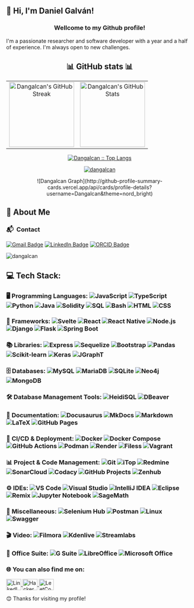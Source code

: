 ## 👋 Hi, I'm Daniel Galván!


<h3 align="center">Wellcome to my Github profile!</h3>

I'm a passionate researcher and software developer with a year and a half of experience. I'm always open to new challenges.

<div style="text-align: center; margin-top: 20px;">
  <h2 align="center">📊 GitHub stats 📊</h2>
  <table align="center">
    <tr>
      <td align="center">
        <a href="https://git.io/streak-stats">
          <img alt="Dangalcan's GitHub Streak" src="https://streak-stats.demolab.com/?user=Dangalcan&theme=dark" height="175px" />
        </a>
      </td>
      <td align="center">
        <a href="https://github.com/anuraghazra/github-readme-stats">
          <img alt="Dangalcan's GitHub Stats" src="https://denvercoder1-github-readme-stats.vercel.app/api/?username=Dangalcan&show_icons=true&count_private=true&theme=dark&custom_title=Dangalcan's+GitHub+Stats" height="175px" />
        </a>
      </td>
    </tr>
  </table>
  <p align="center">
    <a href="https://github.com/Dangalcan/">
      <img src="https://github-readme-stats.vercel.app/api/top-langs/?username=Dangalcan&langs_count=6&theme=nord_bright&layout=compact&hide_border=true" 
      alt="Dangalcan :: Top Langs" />
    </a>
  </p>
</div>

<p align="center"> <a href="https://github.com/ryo-ma/github-profile-trophy"><img src="https://github-profile-trophy.vercel.app/?username=dangalcan" alt="dangalcan" /></a> </p>

<div align="center">
  ![Dangalcan Graph](http://github-profile-summary-cards.vercel.app/api/cards/profile-details?username=Dangalcan&theme=nord_bright)
</div>

## 🚀 About Me

<h3> 📬 &nbsp;Contact</h3>
<p>
	<a href="mailto:megamagolas@gmail.com"><img src="https://img.shields.io/badge/Gmail-EA4335?logo=gmail&logoColor=fff&style=for-the-badge" alt="Gmail Badge"></a>
	<a href="https://www.linkedin.com/in/daniel-galv%C3%A1n-cancio/"><img src="https://img.shields.io/badge/LinkedIn-0077B5?style=for-the-badge&logo=linkedin&logoColor=white" alt="LinkedIn Badge"></a>
	<a href="https://orcid.org/0009-0006-8590-7331"><img src="https://img.shields.io/badge/ORCID-00B1A3?logo=orcid&logoColor=white&style=for-the-badge" alt="ORCID Badge"></a>
</p>

<p align="left"> <img src="https://komarev.com/ghpvc/?username=dangalcan&label=Profile%20views&color=0e75b6&style=flat" alt="dangalcan" /> </p>


## 💻 **Tech Stack:**  

### 🖥️ **Programming Languages:** ![JavaScript](https://img.shields.io/badge/-JavaScript-F7DF1E?style=flat&logo=javascript&logoColor=black) ![TypeScript](https://img.shields.io/badge/-TypeScript-3178C6?style=flat&logo=typescript&logoColor=white) ![Python](https://img.shields.io/badge/-Python-3776AB?style=flat&logo=python&logoColor=white)   ![Java](https://img.shields.io/badge/-Java-007396?style=flat&logo=java&logoColor=white) ![Solidity](https://img.shields.io/badge/-Solidity-363636?style=flat&logo=solidity&logoColor=white) ![SQL](https://img.shields.io/badge/-SQL-4479A1?style=flat&logo=postgresql&logoColor=white) ![Bash](https://img.shields.io/badge/-Bash-4EAA25?style=flat&logo=gnu-bash&logoColor=white) ![HTML](https://img.shields.io/badge/-HTML-E34F26?style=flat&logo=html5&logoColor=white)  ![CSS](https://img.shields.io/badge/-CSS-1572B6?style=flat&logo=css3&logoColor=white) 

### 🚀 **Frameworks:** ![Svelte](https://img.shields.io/badge/-Svelte-FF3E00?style=flat&logo=svelte&logoColor=white)  ![React](https://img.shields.io/badge/-React-61DAFB?style=flat&logo=react&logoColor=white)  ![React Native](https://img.shields.io/badge/-React%20Native-61DAFB?style=flat&logo=react&logoColor=white)  ![Node.js](https://img.shields.io/badge/-Node.js-339933?style=flat&logo=node.js&logoColor=white)  ![Django](https://img.shields.io/badge/-Django-092E20?style=flat&logo=django&logoColor=white)  ![Flask](https://img.shields.io/badge/-Flask-000000?style=flat&logo=flask&logoColor=white)  ![Spring Boot](https://img.shields.io/badge/-Spring%20Boot-6DB33F?style=flat&logo=springboot&logoColor=white)  

### 📚 **Libraries:** ![Express](https://img.shields.io/badge/-Express-000000?style=flat&logo=express&logoColor=white)  ![Sequelize](https://img.shields.io/badge/-Sequelize-52B0E7?style=flat&logo=sequelize&logoColor=white)  ![Bootstrap](https://img.shields.io/badge/-Bootstrap-563D7C?style=flat&logo=bootstrap&logoColor=white) ![Pandas](https://img.shields.io/badge/-Pandas-150458?style=flat&logo=pandas&logoColor=white)  ![Scikit-learn](https://img.shields.io/badge/-Scikit%20Learn-F7931E?style=flat&logo=scikit-learn&logoColor=white)  ![Keras](https://img.shields.io/badge/-Keras-D00000?style=flat&logo=keras&logoColor=white)  ![JGraphT](https://img.shields.io/badge/-JGraphT-0059B3?style=flat&logo=java&logoColor=white)  

### 🗄️ **Databases:** ![MySQL](https://img.shields.io/badge/-MySQL-4479A1?style=flat&logo=mysql&logoColor=white) ![MariaDB](https://img.shields.io/badge/-MariaDB-003545?style=flat&logo=mariadb&logoColor=white)  ![SQLite](https://img.shields.io/badge/-SQLite-003B57?style=flat&logo=sqlite&logoColor=white)  ![Neo4j](https://img.shields.io/badge/-Neo4j-008CC1?style=flat&logo=neo4j&logoColor=white)  ![MongoDB](https://img.shields.io/badge/-MongoDB-47A248?style=flat&logo=mongodb&logoColor=white)  

### 🛠️ **Database Management Tools:** ![HeidiSQL](https://img.shields.io/badge/-HeidiSQL-009688?style=flat)  ![DBeaver](https://img.shields.io/badge/-DBeaver-372923?style=flat&logo=dbeaver&logoColor=white)  

### 📜 **Documentation:** ![Docusaurus](https://img.shields.io/badge/-Docusaurus-2E8555?style=flat&logo=docusaurus&logoColor=white)  ![MkDocs](https://img.shields.io/badge/-MkDocs-000000?style=flat)  ![Markdown](https://img.shields.io/badge/-Markdown-000000?style=flat&logo=markdown&logoColor=white) ![LaTeX](https://img.shields.io/badge/-LaTeX-008080?style=flat&logo=latex&logoColor=white) ![GitHub Pages](https://img.shields.io/badge/-GitHub%20Pages-222222?style=flat&logo=github&logoColor=white)

### 🔄 **CI/CD & Deployment:** ![Docker](https://img.shields.io/badge/-Docker-2496ED?style=flat&logo=docker&logoColor=white) ![Docker Compose](https://img.shields.io/badge/-Docker%20Compose-2496ED?style=flat&logo=docker&logoColor=white) ![GitHub Actions](https://img.shields.io/badge/-GitHub%20Actions-2088FF?style=flat&logo=github-actions&logoColor=white) ![Podman](https://img.shields.io/badge/-Podman-0A4D7D?style=flat&logo=podman&logoColor=white) ![Render](https://img.shields.io/badge/-Render-46E3B7?style=flat)  ![Filess](https://img.shields.io/badge/-Filess-FF5733?style=flat) ![Vagrant](https://img.shields.io/badge/-Vagrant-1563FF?style=flat&logo=vagrant&logoColor=white)

### 📊 **Project & Code Management:** ![Git](https://img.shields.io/badge/-Git-F05032?style=flat&logo=git&logoColor=white) ![iTop](https://img.shields.io/badge/-iTop-005BAC?style=flat)  ![Redmine](https://img.shields.io/badge/-Redmine-B32024?style=flat&logo=redmine&logoColor=white) ![SonarCloud](https://img.shields.io/badge/-SonarCloud-F3702A?style=flat&logo=sonarcloud&logoColor=white)  ![Codacy](https://img.shields.io/badge/-Codacy-222F29?style=flat&logo=codacy&logoColor=white)  ![GitHub Projects](https://img.shields.io/badge/-GitHub%20Projects-000000?style=flat&logo=github&logoColor=white) ![Zenhub](https://img.shields.io/badge/-Zenhub-5C4EE5?style=flat&logo=zenhub&logoColor=white)  

### ⚙️ **IDEs:** ![VS Code](https://img.shields.io/badge/-VS%20Code-007ACC?style=flat&logo=visual-studio-code&logoColor=white)  ![Visual Studio](https://img.shields.io/badge/-Visual%20Studio-5C2D91?style=flat&logo=visual-studio&logoColor=white)  ![IntelliJ IDEA](https://img.shields.io/badge/-IntelliJ%20IDEA-000000?style=flat&logo=intellij-idea&logoColor=white) ![Eclipse](https://img.shields.io/badge/-Eclipse-2C2255?style=flat&logo=eclipse&logoColor=white) ![Remix](https://img.shields.io/badge/-Remix-181818?style=flat&logo=remix&logoColor=white) ![Jupyter Notebook](https://img.shields.io/badge/-Jupyter-FA0F00?style=flat&logo=jupyter&logoColor=white)  ![SageMath](https://img.shields.io/badge/-SageMath-8B0000?style=flat&logo=sagemath&logoColor=white)

### 🔧 **Miscellaneous:**  ![Selenium Hub](https://img.shields.io/badge/-Selenium%20Hub-43B02A?style=flat&logo=selenium&logoColor=white)  ![Postman](https://img.shields.io/badge/-Postman-FF6C37?style=flat&logo=postman&logoColor=white) ![Linux](https://img.shields.io/badge/-Linux-FCC624?style=flat&logo=linux&logoColor=white) ![Swagger](https://img.shields.io/badge/-Swagger-85EA2D?style=flat&logo=swagger&logoColor=white)


### 🎬 **Video:** ![Filmora](https://img.shields.io/badge/-Filmora-000000?style=flat&logo=filmora&logoColor=white)  ![Kdenlive](https://img.shields.io/badge/-Kdenlive-3FBF7F?style=flat&logo=kdenlive&logoColor=white) ![Streamlabs](https://img.shields.io/badge/-Streamlabs-00A6A6?style=flat&logo=streamlabs&logoColor=white)

### 💼 **Office Suite:** ![G Suite](https://img.shields.io/badge/-Google%20Workspace-4285F4?style=flat&logo=google&logoColor=white)  ![LibreOffice](https://img.shields.io/badge/-LibreOffice-18A303?style=flat&logo=libreoffice&logoColor=white) ![Microsoft Office](https://img.shields.io/badge/-Microsoft%20Office-D83B01?style=flat&logo=microsoft-office&logoColor=white)

<h3 align="left">🌐 You can also find me on:</h3>
<p align="left">
  <a href="https://linkedin.com/in/daniel-galván-cancio" target="blank">
    <img align="center" src="https://raw.githubusercontent.com/rahuldkjain/github-profile-readme-generator/master/src/images/icons/Social/linked-in-alt.svg" alt="LinkedIn" height="30" width="40" />
  </a>
  <a href="https://www.hackerrank.com/megamagolas" target="blank">
    <img align="center" src="https://raw.githubusercontent.com/rahuldkjain/github-profile-readme-generator/master/src/images/icons/Social/hackerrank.svg" alt="HackerRank" height="30" width="40" />
  </a>
  <a href="https://www.leetcode.com/dangalcan/" target="blank">
    <img align="center" src="https://raw.githubusercontent.com/rahuldkjain/github-profile-readme-generator/master/src/images/icons/Social/leet-code.svg" alt="LeetCode" height="30" width="40" />
  </a>
</p>

😊 Thanks for visiting my profile!
